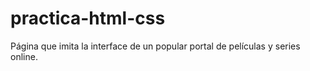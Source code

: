 # practica-html-css

Página que imita la interface de un popular portal de películas y series online.

